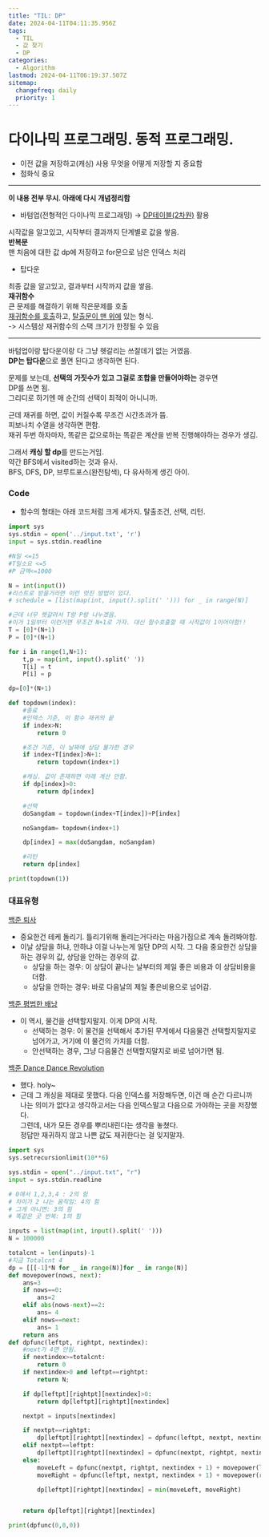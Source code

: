 ```yaml
---
title: "TIL: DP"
date: 2024-04-11T04:11:35.956Z
tags:
  - TIL
  - 값 찾기
  - DP
categories:
  - Algorithm
lastmod: 2024-04-11T06:19:37.507Z
sitemap:
  changefreq: daily
  priority: 1
---
```


# 다이나믹 프로그래밍. 동적 프로그래밍.

- 이전 값을 저장하고(캐싱) 사용
  무엇을 어떻게 저장할 지 중요함
- 점화식 중요

---

**이 내용 전부 무시. 아래에 다시 개념정리함**

- 바텀업(전형적인 다이나믹 프로그래밍) → <U>DP테이블(2차원)</U> 활용

시작값을 알고있고, 시작부터 결과까지 단계별로 값을 쌓음.<br>
**반복문**<br>
맨 처음에 대한 값 dp에 저장하고 for문으로 남은 인덱스 처리

- 탑다운

최종 값을 알고있고, 결과부터 시작까지 값을 쌓음.<br>
**재귀함수**<br>
큰 문제를 해결하기 위해 작은문제를 호출<br>
<U>재귀함수를 호출</U>하고, <U>탈출문이 맨 위에</U> 있는 형식.<br>
-> 시스템상 재귀함수의 스택 크기가 한정될 수 있음

---

바텀업이랑 탑다운이랑 다 그냥 헷갈리는 쓰잘데기 없는 거였음.<br>
**DP는 탑다운**으로 풀면 된다고 생각하면 된다.

문제를 보는데, **선택의 가짓수가 있고 그걸로 조합을 만들어야하는** 경우면<br>
DP를 쓰면 됨.<br>
그리디로 하기엔 매 순간의 선택이 최적이 아니니까.

근데 재귀를 하면, 값이 커질수록 무조건 시간초과가 뜸.<br>
피보나치 수열을 생각하면 편함.<br>
재귀 두번 하자마자, 똑같은 값으로하는 똑같은 계산을 반복 진행해야하는 경우가 생김.

그래서 **캐싱 할 dp**를 만드는거임.<br>
약간 BFS에서 visited하는 것과 유사.<br>
BFS, DFS, DP, 브루트포스(완전탐색), 다 유사하게 생긴 아이.

### Code

- 함수의 형태는 아래 코드처럼 크게 세가지. 탈출조건, 선택, 리턴.

```py
import sys
sys.stdin = open('../input.txt', 'r')
input = sys.stdin.readline

#N일 <=15
#T일소요 <=5
#P 금액<=1000

N = int(input())
#리스트로 받을거라면 이런 멋진 방법이 있다.
# schedule = [list(map(int, input().split(' '))) for _ in range(N)]

#근데 너무 헷갈려서 T랑 P랑 나누겠음.
#이거 1일부터 이런거면 무조건 N+1로 가자. 대신 함수호출할 때 시작값이 1이어야함!!
T = [0]*(N+1)
P = [0]*(N+1)

for i in range(1,N+1):
    t,p = map(int, input().split(' '))
    T[i] = t
    P[i] = p

dp=[0]*(N+1)

def topdown(index):
    #종료
    #인덱스 기준, 이 함수 재귀의 끝
    if index>N:
        return 0

    #조건 기준, 이 날짜에 상담 불가한 경우
    if index+T[index]>N+1:
        return topdown(index+1)

    #캐싱. 값이 존재하면 아래 계산 안함.
    if dp[index]>0:
        return dp[index]

    #선택
    doSangdam = topdown(index+T[index])+P[index]

    noSangdam= topdown(index+1)

    dp[index] = max(doSangdam, noSangdam)

    #리턴
    return dp[index]

print(topdown(1))
```

### 대표유형

[백준 퇴사](https://www.acmicpc.net/problem/14501)

- 중요한건 테케 돌리기. 틀리기위해 돌리는거다라는 마음가짐으로 계속 돌려봐야함.
- 이날 상담을 하냐, 안하냐 이걸 나누는게 일단 DP의 시작.
  그 다음 중요한건 상담을 하는 경우의 값, 상담을 안하는 경우의 값.
  - 상담을 하는 경우: 이 상담이 끝나는 날부터의 제일 좋은 비용과 이 상담비용을 더함.
  - 상담을 안하는 경우: 바로 다음날의 제일 좋은비용으로 넘어감.

[백준 평범한 배낭](https://kau-algorithm.tistory.com/1135)

- 이 역시, 물건을 선택할지말지. 이게 DP의 시작.
  - 선택하는 경우: 이 물건을 선택해서 추가된 무게에서 다음물건 선택할지말지로 넘어가고, 거기에 이 물건의 가치를 더함.
  - 안선택하는 경우, 그냥 다음물건 선택할지말지로 바로 넘어가면 됨.

[백준 Dance Dance Revolution](https://www.acmicpc.net/problem/2342)

- 했다. holy~
- 근데 그 캐싱을 제대로 못했다. 다음 인덱스를 저장해두면, 이건 매 순간 다르니까 나는 의미가 없다고 생각하고서는 다음 인덱스말고 다음으로 가야하는 곳을 저장했다.<br>
  그런데, 내가 모든 경우를 뿌리내린다는 생각을 놓쳤다. <br>
  정답만 재귀하지 않고 나쁜 값도 재귀한다는 걸 잊지말자.

```py
import sys
sys.setrecursionlimit(10**6)

sys.stdin = open("../input.txt", "r")
input = sys.stdin.readline

# 0에서 1,2,3,4 : 2의 힘
# 차이가 2 나는 움직임: 4의 힘
# 그게 아니면: 3의 힘
# 똑같은 곳 반복: 1의 힘

inputs = list(map(int, input().split(' ')))
N = 100000

totalcnt = len(inputs)-1
#지금 Totalcnt 4
dp = [[[-1]*N for _ in range(N)]for _ in range(N)]
def movepower(nows, next):
    ans=3
    if nows==0:
        ans=2
    elif abs(nows-next)==2:
        ans= 4
    elif nows==next:
        ans= 1
    return ans
def dpfunc(leftpt, rightpt, nextindex):
    #next가 4면 안됨.
    if nextindex>=totalcnt:
        return 0
    if nextindex>0 and leftpt==rightpt:
        return N;

    if dp[leftpt][rightpt][nextindex]>0:
        return dp[leftpt][rightpt][nextindex]

    nextpt = inputs[nextindex]

    if nextpt==rightpt:
        dp[leftpt][rightpt][nextindex] = dpfunc(leftpt, nextpt, nextindex + 1) + 1
    elif nextpt==leftpt:
        dp[leftpt][rightpt][nextindex] = dpfunc(nextpt, rightpt, nextindex+1) + 1
    else:
        moveLeft = dpfunc(nextpt, rightpt, nextindex + 1) + movepower(leftpt, nextpt)
        moveRight = dpfunc(leftpt, nextpt, nextindex + 1) + movepower(rightpt, nextpt)

        dp[leftpt][rightpt][nextindex] = min(moveLeft, moveRight)


    return dp[leftpt][rightpt][nextindex]

print(dpfunc(0,0,0))
```

